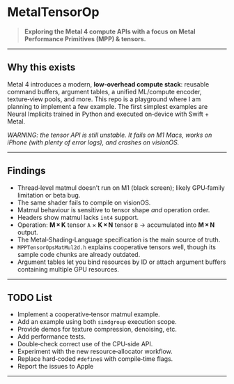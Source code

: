 # MetalTensorOp

> **Exploring the Metal 4 compute APIs with a focus on Metal Performance Primitives (MPP) & tensors.**

---

## Why this exists

Metal 4 introduces a modern, **low‑overhead compute stack**: reusable command buffers, argument tables, a unified ML/compute encoder, texture‑view pools, and more.
This repo is a playground where I am planning to implement a few example. The first simplest examples are Neural Implicits trained in Python and executed on‑device with Swift + Metal.

*WARNING: the tensor API is still unstable. It fails on M1 Macs, works on iPhone (with plenty of error logs), and crashes on visionOS.*

---

## Findings

* Thread‑level matmul doesn’t run on M1 (black screen); likely GPU‑family limitation or beta bug.
* The same shader fails to compile on visionOS.
* Matmul behaviour is sensitive to tensor shape *and* operation order.
* Headers show matmul lacks `int4` support.
* Operation: **M × K** tensor `A` × **K × N** tensor `B` → accumulated into **M × N** output.
* The Metal‑Shading‑Language specification is the main source of truth.
* `MPPTensorOpsMatMul2d.h` explains cooperative tensors well, though its sample code chunks are already outdated.
* Argument tables let you bind resources by ID or attach argument buffers containing multiple GPU resources.

---

## TODO List

* Implement a cooperative‑tensor matmul example.
* Add an example using both `simdgroup` execution scope.
* Provide demos for texture compression, denoising, etc.
* Add performance tests.
* Double‑check correct use of the CPU‑side API.
* Experiment with the new resource‑allocator workflow.
* Replace hard‑coded `#define`s with compile‑time flags.
* Report the issues to Apple

---
